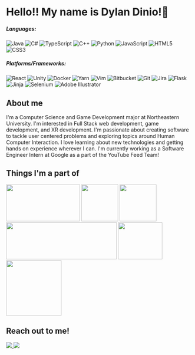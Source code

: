 # Hello!! My name is Dylan Dinio!👋

##### Languages: 

![Java](https://img.shields.io/badge/java-%23ED8B00.svg?style=for-the-badge&logo=openjdk&logoColor=white) ![C#](https://img.shields.io/badge/c%23-%23239120.svg?style=for-the-badge&logo=c-sharp&logoColor=white)  ![TypeScript](https://img.shields.io/badge/typescript-%23007ACC.svg?style=for-the-badge&logo=typescript&logoColor=white)  ![C++](https://img.shields.io/badge/c++-%2300599C.svg?style=for-the-badge&logo=c%2B%2B&logoColor=white) ![Python](https://img.shields.io/badge/python-3670A0?style=for-the-badge&logo=python&logoColor=ffdd54) ![JavaScript](https://img.shields.io/badge/javascript-%23323330.svg?style=for-the-badge&logo=javascript&logoColor=%23F7DF1E)	![HTML5](https://img.shields.io/badge/html5-%23E34F26.svg?style=for-the-badge&logo=html5&logoColor=white) ![CSS3](https://img.shields.io/badge/css3-%231572B6.svg?style=for-the-badge&logo=css3&logoColor=white)

##### Platforms/Frameworks: 

![React](https://img.shields.io/badge/react-%2320232a.svg?style=for-the-badge&logo=react&logoColor=%2361DAFB) ![Unity](https://img.shields.io/badge/unity-%23000000.svg?style=for-the-badge&logo=unity&logoColor=white) ![Docker](https://img.shields.io/badge/docker-%230db7ed.svg?style=for-the-badge&logo=docker&logoColor=white) ![Yarn](https://img.shields.io/badge/yarn-%232C8EBB.svg?style=for-the-badge&logo=yarn&logoColor=white) ![Vim](https://img.shields.io/badge/VIM-%2311AB00.svg?style=for-the-badge&logo=vim&logoColor=white) ![Bitbucket](https://img.shields.io/badge/bitbucket-%230047B3.svg?style=for-the-badge&logo=bitbucket&logoColor=white) ![Git](https://img.shields.io/badge/git-%23F05033.svg?style=for-the-badge&logo=git&logoColor=white) ![Jira](https://img.shields.io/badge/jira-%230A0FFF.svg?style=for-the-badge&logo=jira&logoColor=white) ![Flask](https://img.shields.io/badge/flask-%23000.svg?style=for-the-badge&logo=flask&logoColor=white) ![Jinja](https://img.shields.io/badge/jinja-white.svg?style=for-the-badge&logo=jinja&logoColor=black) ![Selenium](https://img.shields.io/badge/-selenium-%43B02A?style=for-the-badge&logo=selenium&logoColor=white) ![Adobe Illustrator](https://img.shields.io/badge/adobe%20illustrator-%23FF9A00.svg?style=for-the-badge&logo=adobe%20illustrator&logoColor=white)

## About me
I'm a Computer Science and Game Development major at Northeastern University. I'm interested in Full Stack web development, game development, and XR development. I'm passionate about creating software to tackle user centered problems and exploring topics around Human Computer Interaction. I love learning about new technologies and getting hands on experience wherever I can. I'm currently working as a Software Engineer Intern at Google as a part of the YouTube Feed Team!

## Things I'm a part of
<a href= "https://www.sandboxnu.com/"><img src="https://drive.google.com/uc?export=view&id=1vOIKrS_o3o2raz29MVIDwxv2mLoifnfm" width = 200px height = 100px></a>
<a href="https://www.instagram.com/nu_honu/"><img src="https://drive.google.com/uc?export=view&id=19xcc1ulDrjNQ_mJ1bPJI-qr3mpfyKT9Y" width = 100px height = 100px></a>
<a href="https://www.autonodyne.ai/"><img src="https://drive.google.com/uc?export=view&id=1wa9W6nQ4F_SNrmMZeYR3rp5077aT_imf" width = 100px height = 100px></a>
<a href="https://nakupuna.com/2020/05/29/nakupuna-foundation-supports-scholarships-for-native-hawaiian-students/"><img src="https://drive.google.com/uc?export=view&id=1irScDt9YCep-DJmQBhni8GMMEwY8lmUd" width = 300px height =100px></a>
<a href="https://www.paubox.com/kahikina-stem-scholarship"><img src="https://drive.google.com/uc?export=view&id=1py8-4geQ7jkR-ZSUGx6bxPFoQf6ZWfnD" width = 120 height=100></a>
<img src="https://drive.google.com/uc?export=view&id=14ZWlSVbzb9KZnYssD3fgW7eoU-btLN8Q" width = 150px height= 150px>

## Reach out to me!
<a href= "https://www.linkedin.com/in/dylan-dinio/"> <img src="https://img.shields.io/badge/linkedin-%230077B5.svg?style=for-the-badge&logo=linkedin&logoColor=white"> </a>
<a href="mailto:ddinio2101@gmail.com"> <img src="https://img.shields.io/badge/Gmail-D14836?style=for-the-badge&logo=gmail&logoColor=white"> </a>
<!--
**dkd2101/dkd2101** is a ✨ _special_ ✨ repository because its `README.md` (this file) appears on your GitHub profile.

Here are some ideas to get you started:

- 🔭 I’m currently working at Autonodyne LLC working in their Human Machine Interaction Team!
- 🌱 I’m currently learning ...
- 👯 I’m looking to collaborate on ...
- 🤔 I’m looking for help with ...
- 💬 Ask me about ...
- 📫 How to reach me: ...
- 😄 Pronouns: ...
- ⚡ Fun fact: ...
-->
